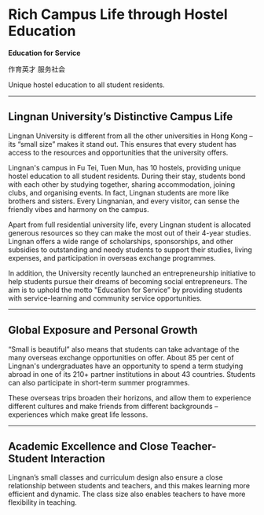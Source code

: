 # Rich Campus Life through Hostel Education

**Education for Service**

作育英才 服务社会

Unique hostel education to all student residents.

---

## Lingnan University’s Distinctive Campus Life

Lingnan University is different from all the other universities in Hong Kong – its “small size” makes it stand out. This ensures that every student has access to the resources and opportunities that the university offers. 

Lingnan's campus in Fu Tei, Tuen Mun, has 10 hostels, providing unique hostel education to all student residents. During their stay, students bond with each other by studying together, sharing accommodation, joining clubs, and organising events. In fact, Lingnan students are more like brothers and sisters. Every Lingnanian, and every visitor, can sense the friendly vibes and harmony on the campus.

Apart from full residential university life, every Lingnan student is allocated generous resources so they can make the most out of their 4-year studies. Lingnan offers a wide range of scholarships, sponsorships, and other subsidies to outstanding and needy students to support their studies, living expenses, and participation in overseas exchange programmes. 

In addition, the University recently launched an entrepreneurship initiative to help students pursue their dreams of becoming social entrepreneurs. The aim is to uphold the motto "Education for Service” by providing students with service-learning and community service opportunities.

---

## Global Exposure and Personal Growth

“Small is beautiful” also means that students can take advantage of the many overseas exchange opportunities on offer. About 85 per cent of Lingnan's undergraduates have an opportunity to spend a term studying abroad in one of its 210+ partner institutions in about 43 countries. Students can also participate in short-term summer programmes. 

These overseas trips broaden their horizons, and allow them to experience different cultures and make friends from different backgrounds – experiences which make great life lessons.

---

## Academic Excellence and Close Teacher-Student Interaction

Lingnan’s small classes and curriculum design also ensure a close relationship between students and teachers, and this makes learning more efficient and dynamic. The class size also enables teachers to have more flexibility in teaching.
